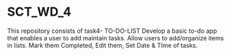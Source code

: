 # SCT_WD_4

This repository consists of task4- TO-DO-LIST 
Develop a basic to-do app that enables a user to add maintain tasks. Allow users to add/organize items in lists. Mark them Completed, Edit them, Set Date & TIme of tasks.
